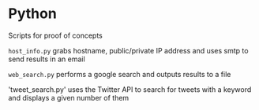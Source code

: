 # Python
Scripts for proof of concepts

`host_info.py` grabs hostname, public/private IP address and uses smtp to send results in an email 

`web_search.py` performs a google search and outputs results to a file

'tweet_search.py' uses the Twitter API to search for tweets with a keyword and displays a given number of them
